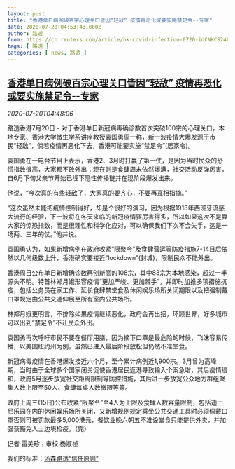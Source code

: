```yaml
---
layout: post
title: "香港单日病例破百宗心理关口皆因“轻敌” 疫情再恶化或要实施禁足令--专家"
date: 2020-07-20T04:53:43.000Z
author: 路透
from: https://cn.reuters.com/article/hk-covid-infection-0720-idCNKCS24L0DN
tags: [ 路透 ]
categories: [ news, 路透 ]
---
```

<!--1595220823000-->
[香港单日病例破百宗心理关口皆因“轻敌” 疫情再恶化或要实施禁足令--专家](https://cn.reuters.com/article/hk-covid-infection-0720-idCNKCS24L0DN)
------

<div>
<div><i>2020-07-20T04:48:06</i></div><div class="StandardArticleBody_body"><p>路透香港7月20日 - 对于香港单日新冠病毒确诊数首次突破100宗的心理关口，本地专家、香港大学微生学系讲座教授袁国勇周一称，新一波疫情大爆发源于市民“轻敌”，倘若疫情再恶化下去，香港可能要实施“禁足令”(居家令)。 </p><p>袁国勇在一电台节目上表示，香港2、3月时打赢了第一仗，是因为当时民众的恐慌指数很高，大家都不敢外出；现在则是食肆周末依然爆满，社交活动反弹厉害，自6月下旬父亲节开始已埋下隐性传播链并在现阶段爆发出来。 </p><p>他说，“今次真的有些轻敌了，大家真的要齐心，不要再互相指摘。” </p><p>“这次虽然未能把疫情控制得好，却是个很好的演习，因为根据1918年西班牙流感大流行的经验，下一波将在冬天来临的新冠疫情要厉害得多，所以如果这次不是靠大家的惊恐指数，而是很理性和科学化应对，可以确保我们下次不会失手，这是一场两、三年的仗。”他并说。 </p><p>袁国勇认为，如果新增病例在政府收紧“限聚令”及食肆营运等防疫措施7-14日后依然以几何级数上升，香港确实要接近“lockdown”(封城)，限制民众不能外出。 </p><p>香港周日公布单日新增确诊数再创新高的108宗，其中83宗为本地感染，超过一半源头不明。特首林郑月娥形容疫情“更加严峻、更加棘手”，并即时加推多项措施抗疫，包括公务员在家工作、延长食肆禁堂食及休闲娱乐场所关闭期限以及把强制戴口罩规定由公共交通伸展至所有室内公共场所。 </p><p>林郑月娥更明言，不排除如果疫情继续恶化，政府会再出招，环顾世界，好多城市可以出到“禁足令”不让民众外出。 </p><p>袁国勇再次呼吁市民不要在餐厅用膳，因为摘下口罩是最危险的时候，飞沫容易传播，以美国纽约州为例，虽然已进入最后阶段放松但仍然不准堂食。 </p><p>新冠病毒疫情在香港爆发接近六个月，至今累计病例近1,900宗。3月曾为高峰期，当时由于全球多个国家闭关促使香港居民返港导致输入个案急增，其后疫情缓和，政府5月逐步放宽社交距离限制等防控措施，其后进一步放宽公众地方群组聚集人数上限至50人、食肆每桌人数撤限等等。 </p><p>政府上周三(15日)公布收紧“限聚令”至4人为上限及食肆人数容量限制，包括迪士尼乐园在内的休闲娱乐场所关闭，又新增规例规定乘坐公共交通工具时必须佩戴口罩否则可被罚款最多5,000港元，餐饮业晚六朝五不准设堂食只能提供外卖，并加强获豁免人士边境检疫。（完） </p><div class="Attribution_container"><div class="Attribution_attribution"><p class="Attribution_content">记者 雷美珍；审校 杨淑祯 </p></div></div><div class="StandardArticleBody_trustBadgeContainer"><span class="StandardArticleBody_trustBadgeTitle">我们的标准：</span><span class="trustBadgeUrl"><a href="https://www.thomsonreuters.cn/content/dam/openweb/documents/pdf/china/brochures/about-us-1.pdf">汤森路透“信任原则”</a></span></div></div>
</div>
